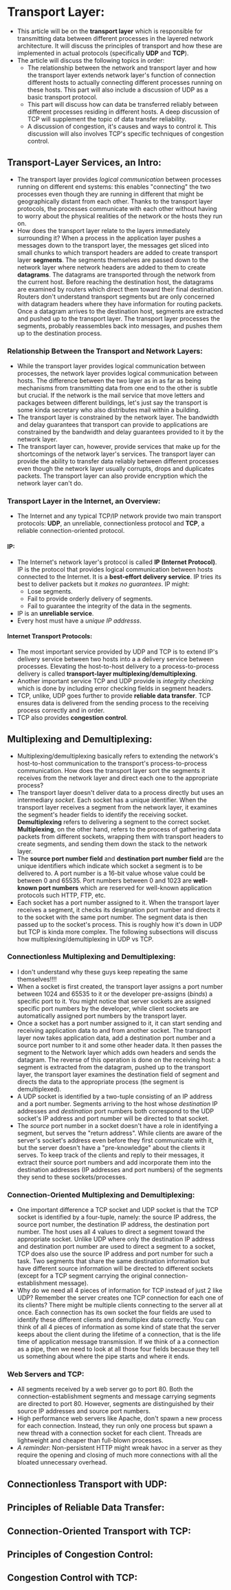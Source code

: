 # Transport Layer:
- This article will be on the **transport layer** which is responsible for transmitting data between different processes in the layered network architecture. It will discuss the principles of transport and how these are implemented in actual protocols (specifically **UDP** and **TCP**).
- The article will discuss the following topics in order:
	+ The relationship between the network and transport layer and how the transport layer extends network layer's function of connection different hosts to actually connecting different processes running on these hosts. This part will also include a discussion of UDP as a basic transport protocol.
	+ This part will discuss how can data be transferred reliably between different processes residing in different hosts. A deep discussion of TCP will supplement the topic of data transfer reliability.
	+ A discussion of congestion, it's causes and ways to control it. This discussion will also involves TCP's specific techniques of congestion control. 

## Transport-Layer Services, an Intro:
- The transport layer provides *logical communication* between processes running on different end systems: this enables "connecting" the two processes even though they are running in different that might be geographically distant from each other. Thanks to the transport layer protocols, the processes communicate with each other without having to worry about the physical realities of the network or the hosts they run on. 
- How does the transport layer relate to the layers immediately surrounding it? When a process in the application layer pushes a messages down to the transport layer, the messages get sliced into small chunks to which transport headers are added to create transport layer **segments**. The segments themselves are passed down to the network layer where network headers are added to them to create **datagrams**. The datagrams are transported through the network from the current host. Before reaching the destination host, the datagrams are examined by routers which direct them toward their final destination. Routers don't understand transport segments but are only concerned with datagram headers where they have information for routing packets. Once a datagram arrives to the destination host, segments are extracted and pushed up to the transport layer. The transport layer processes the segments, probably reassembles back into messages, and pushes them up to the destination process.

### Relationship Between the Transport and Network Layers:
- While the transport layer provides logical communication between processes, the network layer provides logical communication between hosts. The difference between the two layer as in as far as being mechanisms from transmitting data from one end to the other is subtle but crucial. If the network is the mail service that move letters and packages between different buildings, let's just say the transport is some kinda secretary who also distributes mail within a building.
- The transport layer is constrained by the network layer. The bandwidth and delay guarantees that transport can provide to applications are constrained by the bandwidth and delay guarantees provided to it by the network layer. 
- The transport layer can, however, provide services that make up for the shortcomings of the network layer's services. The transport layer can provide the ability to transfer data reliably between different processes even though the network layer usually corrupts, drops and duplicates packets. The transport layer can also provide encryption which the network layer can't do.

### Transport Layer in the Internet, an Overview:
- The Internet and any typical TCP/IP network provide two main transport protocols: **UDP**, an unreliable, connectionless protocol and **TCP**, a reliable connection-oriented protocol. 

#### IP:
- The Internet's network layer's protocol is called **IP (Internet Protocol)**. IP is the protocol that provides logical communication between hosts connected to the Internet. It is a **best-effort delivery service**. IP tries its best to deliver packets but it *makes no guarantees*. IP might:
	* Lose segments.
	* Fail to provide orderly delivery of segments.
	* Fail to guarantee the integrity of the data in the segments. 
- IP is an **unreliable service**. 
- Every host must have a *unique IP addresss*. 

#### Internet Transport Protocols:
- The most important service provided by UDP and TCP is to extend IP's delivery service between two hosts into a a delivery service between processes. Elevating the host-to-host delivery to a process-to-process delivery is called **transport-layer multiplexing/demultiplexing**. 
- Another important service TCP and UDP provide is *integrity checking* which is done by including error checking fields in segment headers. 
- TCP, unlike, UDP goes further to provide **reliable data transfer**. TCP ensures data is delivered from the sending process to the receiving process correctly and in order. 
- TCP also provides **congestion control**.

## Multiplexing and Demultiplexing:
- Multiplexing/demultiplexing basically refers to extending the network's host-to-host communication to the transport's process-to-process communication. How does the transport layer sort the segments it receives from the network layer and direct each one to the appropriate process? 
- The transport layer doesn't deliver data to a process directly but uses an intermediary *socket*. Each socket has a unique identifier. When the transport layer receives a segment from the network layer, it examines the segment's header fields to identify the receiving socket. **Demultiplexing** refers to delivering a segment to the correct socket. **Multiplexing**, on the other hand, refers to the process of gathering data packets from different sockets, wrapping them with transport headers to create segments, and sending them down the stack to the network layer. 
- The **source port number field** and **destination port number field** are the unique identifiers which indicate which socket a segment is to be delivered to. A port number is a 16-bit value whose value could be between 0 and 65535. Port numbers between 0 and 1023 are **well-known port numbers** which are reserved for well-known application protocols such HTTP, FTP, etc. 
- Each socket has a port number assigned to it. When the transport layer receives a segment, it checks its designation port number and directs it to the socket with the same port number. The segment data is then passed up to the socket's process. This is roughly how it's down in UDP but TCP is kinda more complex. The following subsections will discuss how multiplexing/demultiplexing in UDP vs TCP.

### Connectionless Multiplexing and Demultiplexing:
- I don't understand why these guys keep repeating the same themselves!!!!
- When a socket is first created, the transport layer assigns a port number between 
1024 and 65535 to it or the developer pre-assigns (*binds*) a specific port to it. You might notice that server sockets are assigned specific port numbers by the developer, while client sockets are automatically assigned port numbers by the transport layer. 
- Once a socket has a port number assigned to it, it can start sending and receiving application data to and from another socket. The transport layer now takes application data, add a destination	port number and a source port number to it and some other header data. It then passes the segment to the Network layer which adds own headers and sends the datagram. The reverse of this operation is done on the receiving host: a segment is extracted from the datagram, pushed up to the transport layer, the transport layer examines the destination field of segment and directs the data to the appropriate process (the segment is demultiplexed).
- A UDP socket is identified by a two-tuple consisting of an IP address and a port number. Segments arriving to the host whose *destination* IP addresses and *destination* port numbers both correspond to the UDP socket's IP address and port number will be directed to that socket.
- The *source* port number in a socket doesn't have a role in identifying a segment, but serves the "return address". While clients are aware of the server's socket's address even before they first communicate with it, but the server doesn't have a "pre-knowledge" about the clients it serves. To keep track of the clients and reply to their messages, it extract their source port numbers and add incorporate them into the destination addresses (IP addresses and port numbers) of the segments they send to these sockets/processes.

### Connection-Oriented Multiplexing and Demultiplexing: 
- One important difference a TCP socket and UDP	socket is that the TCP socket is identified by a four-tuple, namely: the source IP address, the source port number, the destination IP address, the destination port number. The host uses all 4 values to direct a segment toward the appropriate socket. Unlike UDP where only the destination IP address and destination port number are used to direct a segment to a socket, TCP does also use the source IP address and port number for such a task. Two segments that share the same destination information but have different source information will be directed to different sockets (except for a TCP segment carrying the original connection-establishment message). 
- Why do we need all 4 pieces of information for TCP instead of just 2 like UDP? Remember the server creates one TCP connection for each one of its clients? There might be multiple clients connecting to the server all at once. Each connection has its own socket the four fields are used to identify these different clients and demultiplex data correctly. You can think of all 4 pieces of information as some kind of state that the server keeps about the client during the lifetime of a connection, that is the life time of application message transmission. If we think of a a connection as a pipe, then we need to look at all those four fields because they tell us something about where the pipe starts and where it ends.

### Web Servers and TCP:
- All segments received by a web server go to port 80. Both the connection-establishment segments and message carrying segments are directed to port 80. However, segments are distinguished by their source IP addresses and source port numbers. 
- High performance web servers like Apache, don't spawn a new process for each connection. Instead, they run only one process but spawn a new thread with a connection socket for each client. Threads are lightweight and cheaper than full-blown processes. 
- *A reminder*: Non-persistent HTTP might wreak havoc in a server as they require the opening and closing of much more connections with all the bloated unnecessary overhead. 

## Connectionless Transport with UDP:
## Principles of Reliable Data Transfer:
## Connection-Oriented Transport with TCP:
## Principles of Congestion Control:
## Congestion Control with TCP: